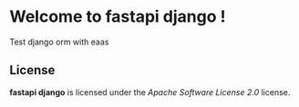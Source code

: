 # Welcome to fastapi django !


Test django orm with eaas



## License

**fastapi django** is licensed under the *Apache Software License 2.0* license.

